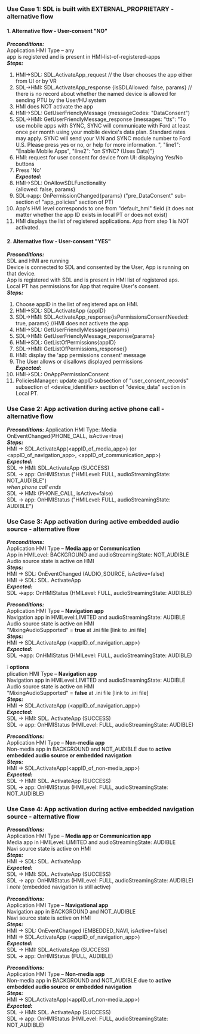 ### Use Case 1: SDL is built with EXTERNAL_PROPRIETARY - alternative flow  
#### 1. **Alternative flow - User-consent "NO"**
_**Preconditions:**_  
Application HMI Type – any  
app is registered and is present in HMI-list-of-registered-apps  
_**Steps:**_  
1. HMI->SDL: SDL.ActivateApp_request // the User chooses the app either from UI or by VR  
2. SDL->HMI: SDL.ActivateApp_response {isSDLAllowed: false, params} // there is no record about whether the named device is allowed for sending PTU by the User/HU system  
3. HMI does NOT activate the app  
4. HMI->SDL: GetUserFriendlyMessage (messageCodes: "DataConsent")  
5. SDL->HMI: GetUserFriendlyMessage_response
{messages: "tts": "To use mobile apps with SYNC, SYNC will communicate with Ford at least once per month using your mobile device's data plan. Standard rates may apply. SYNC will send your VIN and SYNC module number to Ford U.S. Please press yes or no, or help for more information. ", "line1": "Enable Mobile Apps", "line2": "on SYNC? (Uses Data)"}  
6. HMI: request for user consent for device from UI: displaying Yes/No buttons  
7. Press 'No'  
_**Expected:**_  
1. HMI->SDL: OnAllowSDLFunctionality  
{allowed: false, params}  
2. SDL->app: OnPermissionChanged{params} ("pre_DataConsent" sub-section of "app_policies" section of PT)  
3. App's HMI level corresponds to one from "default_hmi" field (it does not matter whether the app ID exists in local PT or does not exist)  
4. HMI displays the list of registered applications. App from step 1 is NOT activated.


#### 2. **Alternative flow - User-consent "YES"**
_**Preconditions:**_  
SDL and HMI are running  
Device is connected to SDL and consented by the User, App is running on that device.  
App is registered with SDL and is present in HMI list of registered aps.  
Local PT has permissions for App that require User's consent.  
_**Steps:**_  
1. Choose appID in the list of registered aps on HMI.  
2. HMI->SDL: SDL.ActivateApp {appID}  
3. SDL->HMI: SDL.ActivateApp_response{isPermissionsConsentNeeded: true, params} //HMI does not activete the app  
4. HMI->SDL: GetUserFriendlyMessage{params}  
5. SDL->HMI: GetUserFriendlyMessage_response{params}  
6. HMI->SDL: GetListOfPermissions{appID}  
7. SDL->HMI: GetListOfPermissions_response{}  
8. HMI: display the 'app permissions consent' message  
9. The User allows or disallows displayed permissions  
_**Expected:**_  
1. HMI->SDL: OnAppPermissionConsent  
2. PoliciesManager: update appID subsection of "user_consent_records" subsection of \<device_identifier> section of "device_data" section in Local PT.



### Use Case 2: App activation during active phone call - alternative flow  
_**Preconditions:**_ 
Application HMI Type: Media  
OnEventChanged(PHONE_CALL, isActive=true)  
_**Steps:**_  
HMI -> SDL.ActivateApp(\<appID_of_media_app\>) (or \<appID_of_navigation_app\>, \<appID_of_communication_app\>)  
_**Expected:**_  
SDL -> HMI: SDL.ActivateApp (SUCCESS)  
SDL -> app: OnHMIStatus ("HMILevel: FULL, audioStreamingState: NOT_AUDIBLE")  
_when phone call ends_  
SDL -> HMI: (PHONE_CALL, isActive=false)  
SDL -> app: OnHMIStatus ("HMILevel: FULL, audioStreamingState: AUDIBLE")


### Use Case 3: App activation during active embedded audio source - alternative flow  
_**Preconditions:**_  
Application HMI Type – **Media app  or Communication**  
App in HMILevel: BACKGROUND and audioStreamingState: NOT_AUDIBLE   
Audio source state is active on HMI  
_**Steps:**_  
HMI -> SDL: OnEventChanged (AUDIO_SOURCE, isActive=false)   
HMI -> SDL: SDL. ActivateApp  
_**Expected:**_  
SDL ->app: OnHMIStatus (HMILevel: FULL, audioStreamingState: AUDIBLE)

_**Preconditions:**_  
Application HMI Type – **Navigation app**  
Navigation app in HMILevel:LIMITED and audioStreamingState: AUDIBLE  
Audio source state is active on HMI  
"MixingAudioSupported" = **true** at .ini file [link to .ini file]  
_**Steps:**_  
HMI -> SDL.ActivateApp (\<appID_of_navigation_app\>)  
_**Expected:**_    
SDL ->app: OnHMIStatus (HMILevel: FULL, audioStreamingState: AUDIBLE)

:grey_exclamation: **options**  
plication HMI Type – **Navigation app**  
Navigation app in HMILevel:LIMITED and audioStreamingState: AUDIBLE  
Audio source state is active on HMI  
"MixingAudioSupported" = **false** at .ini file [link to .ini file]  
_**Steps:**_  
HMI -> SDL.ActivateApp (\<appID_of_navigation_app\>)  
_**Expected:**_  
SDL -> HMI: SDL. ActivateApp (SUCCESS)  
SDL -> app: OnHMIStatus (HMILevel: FULL, audioStreamingState: AUDIBLE)

_**Preconditions:**_  
Application HMI Type – **Non-media app**  
Non-media app in BACKGROUND and NOT_AUDIBLE due to **active embedded audio source or embedded navigation**  
_**Steps:**_  
HMI -> SDL.ActivateApp(\<appID_of_non-media_app\>)  
_**Expected:**_   
SDL -> HMI: SDL. ActivateApp (SUCCESS)  
SDL -> app: OnHMIStatus (HMILevel: FULL, audioStreamingState: NOT_AUDIBLE)


### Use Case 4: App activation during active embedded navigation source - alternative flow 
_**Preconditions:**_  
Application HMI Type – **Media app or Communication app**  
Media app in HMILevel: LIMITED and audioStreamingState: AUDIBLE  
Navi source state is active on HMI  
_**Steps:**_  
HMI -> SDL: SDL. ActivateApp  
_**Expected:**_  
SDL -> HMI: SDL. ActivateApp (SUCCESS)  
SDL -> app: OnHMIStatus (HMILevel: FULL, audioStreamingState: AUDIBLE)  
:grey_exclamation: _note_ (embedded navigation is still active)

_**Preconditions:**_  
Application HMI Type – **Navigational app**  
Navigation app in BACKGROUND and NOT_AUDIBLE  
Navi source state is active on HMI  
_**Steps:**_  
HMI -> SDL: OnEventChanged (EMBEDDED_NAVI, isActive=false)  
HMI -> SDL.ActivateApp (\<appID_of_navigation_app\>)  
_**Expected:**_  
SDL -> HMI: SDL.ActivateApp (SUCCESS)  
SDL -> app: OnHMIStatus (FULL, AUDIBLE) 

_**Preconditions:**_  
Application HMI Type – **Non-media app**  
Non-media app in BACKGROUND and NOT_AUDIBLE due to **active embedded audio source or embedded navigation**  
_**Steps:**_  
HMI -> SDL.ActivateApp(\<appID_of_non-media_app\>)  
_**Expected:**_  
SDL -> HMI: SDL. ActivateApp (SUCCESS)  
SDL -> app: OnHMIStatus (HMILevel: FULL, audioStreamingState: NOT_AUDIBLE)

